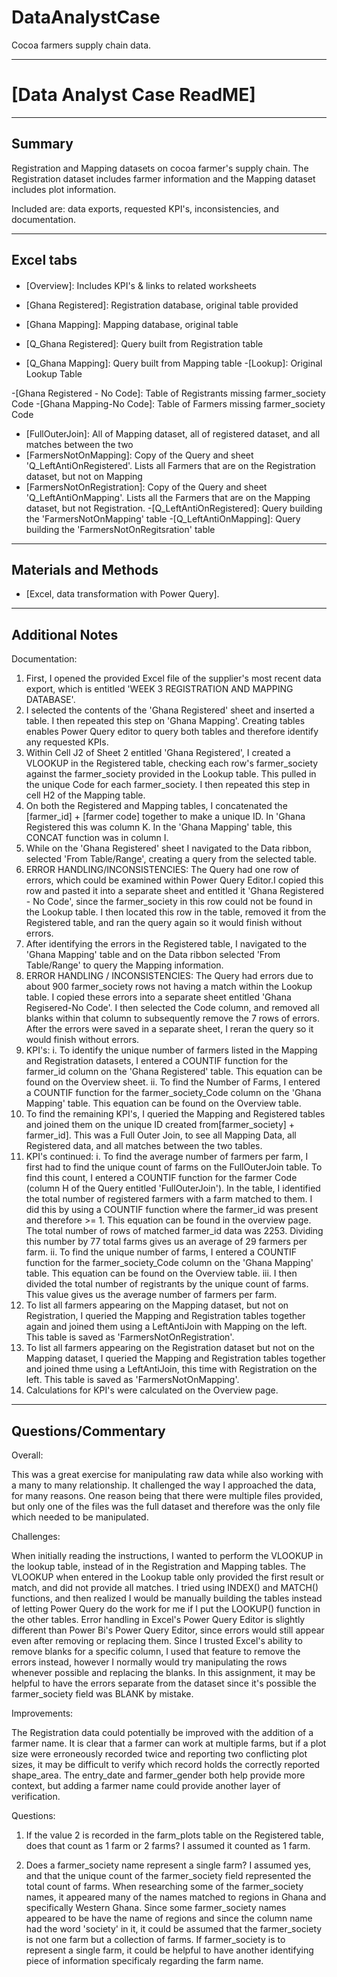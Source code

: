 # DataAnalystCase

Cocoa farmers supply chain data. 

---------------------------------------------
# [Data Analyst Case ReadME]

---------------------------------------------
## Summary

Registration and Mapping datasets on cocoa farmer's supply chain. The Registration dataset includes farmer information and the Mapping dataset includes plot information. 

Included are: data exports, requested KPI's, inconsistencies, and documentation.


---------------------------------------------
## Excel tabs


#### 
- [Overview]: Includes KPI's & links to related worksheets
- [Ghana Registered]: Registration database, original table provided
- [Ghana Mapping]: Mapping database, original table

- [Q_Ghana Registered]: Query built from Registration table
- [Q_Ghana Mapping]: Query built from Mapping table
-[Lookup]: Original Lookup Table

-[Ghana Registered - No Code]: Table of Registrants missing farmer_society Code
-[Ghana Mapping-No Code]: Table of Farmers missing farmer_society Code
- [FullOuterJoin]: All of Mapping dataset, all of registered dataset, and all matches between the two
- [FarmersNotOnMapping]: Copy of the Query and sheet 'Q_LeftAntiOnRegistered'. Lists all Farmers that are on the Registration dataset, but not on Mapping
- [FarmersNotOnRegistration]: Copy of the Query and sheet 'Q_LeftAntiOnMapping'. Lists all the Farmers that are on the Mapping dataset, but not Registration.
-[Q_LeftAntiOnRegistered]: Query building the 'FarmersNotOnMapping' table 
-[Q_LeftAntiOnMapping]: Query building the 'FarmersNotOnRegitsration' table


---------------------------------------------
## Materials and Methods

- [Excel, data transformation with Power Query].


---------------------------------------------
## Additional Notes

Documentation:

1. First, I opened the provided Excel file of the supplier's most recent data export, which is entitled 'WEEK 3 REGISTRATION AND MAPPING DATABASE'.
2. I selected the contents of the 'Ghana Registered' sheet and inserted a table. I then repeated this step on 'Ghana Mapping'. Creating tables enables Power Query editor to query both tables and therefore identify any requested KPIs. 
3. Within Cell J2 of Sheet 2 entitled 'Ghana Registered', I created a VLOOKUP in the Registered table, checking each row's farmer_society against the farmer_society provided in the Lookup table. This pulled in the unique Code for each farmer_society. I then repeated this step in cell H2 of the Mapping table.
4. On both the Registered and Mapping tables, I concatenated the [farmer_id] + [farmer code] together to make a unique ID. In 'Ghana Registered this was column K. In the 'Ghana Mapping' table, this CONCAT function was in column I. 
5. While on the 'Ghana Registered' sheet I navigated to the Data ribbon, selected 'From Table/Range', creating a query from the selected table.  
6. ERROR HANDLING/INCONSISTENCIES: The Query had one row of errors, which could be examined within Power Query Editor.I copied this row and pasted it into a separate sheet and entitled it 'Ghana Registered - No Code', since the farmer_society in this row could not be found in the Lookup table. I then located this row in the table, removed it from the Registered table, and ran the query again so it would finish without errors. 
7. After identifying the errors in the Registered table, I navigated to the 'Ghana Mapping' table and on the Data ribbon selected 'From Table/Range' to query the Mapping information. 
8. ERROR HANDLING / INCONSISTENCIES: The Query had errors due to about 900 farmer_society rows not having a match within the Lookup table. I copied these errors into a separate sheet entitled 'Ghana Regisered-No Code'. I then selected the Code column, and removed all blanks within that column to subsequently remove the 7 rows of errors. After the errors were saved in a separate sheet, I reran the query so it would finish without errors. 
9. KPI's: 
   i. To identify the unique number of farmers listed in the Mapping and Registration datasets, I entered a COUNTIF function for the farmer_id column on the 'Ghana Registered' table. This equation can be found on the Overview sheet. 
   ii. To find the Number of Farms, I entered a COUNTIF function for the farmer_society_Code column on the 'Ghana Mapping' table. This equation can be found on the Overview table. 
10. To find the remaining KPI's, I queried the Mapping and Registered tables and joined them on the unique ID created from[farmer_society] + farmer_id]. This was a Full Outer Join, to see all Mapping Data, all Registered data, and all matches between the two tables. 
11. KPI's continued: 
i. To find the average number of farmers per farm, I first had to find the unique count of farms on the FullOuterJoin table. To find this count, I entered a COUNTIF function for the farmer Code (column H of the Query entitled 'FullOuterJoin'). In the table, I identified the total number of registered farmers with a farm matched to them. I did this by using a COUNTIF function where the farmer_id was present and therefore >= 1. This equation can be found in the overview page. The total number of rows of matched farmer_id data was 2253. Dividing this number by 77 total farms gives us an average of 29 farmers per farm. 
ii. To find the unique number of farms, I entered a COUNTIF function for the farmer_society_Code column on the 'Ghana Mapping' table. This equation can be found on the Overview table. 
iii. I then divided the total number of registrants by the unique count of farms. This value gives us the average number of farmers per farm.
12. To list all farmers appearing on the Mapping dataset, but not on Registration, I queried the Mapping and Registration tables together again and joined them using a LeftAntiJoin with Mapping on the left. This table is saved as 'FarmersNotOnRegistration'.
13. To list all farmers appearing on the Registration dataset but not on the Mapping dataset, I queried the Mapping and Registration tables together and joined thme using a LeftAntiJoin, this time with Registration on the left. This table is saved as 'FarmersNotOnMapping'.
14. Calculations for KPI's were calculated on the Overview page. 


---------------------------------------------
## Questions/Commentary

Overall:

This was a great exercise for manipulating raw data while also working with a many to many relationship. It challenged the way I approached the data, for many reasons. One reason being that there were multiple files provided, but only one of the files was the full dataset and therefore was the only file which needed to be manipulated. 

Challenges:

When initially reading the instructions, I wanted to perform the VLOOKUP in the lookup table, instead of in the Registration and Mapping tables. The VLOOKUP when entered in the Lookup table only provided the first result or match, and did not provide all matches. I tried using INDEX() and MATCH() functions, and then realized I would be manually building the tables instead of letting Power Query do the work for me if I put the LOOKUP() function in the other tables. Error handling in Excel's Power Query Editor is slightly different than Power Bi's Power Query Editor, since errors would still appear even after removing or replacing them. Since I trusted Excel's ability to remove blanks for a specific column, I used that feature to remove the errors instead, however I normally would try manipulating the rows whenever possible and replacing the blanks. In this assignment, it may be helpful to have the errors separate from the dataset since it's possible the farmer_society field was BLANK by mistake. 

Improvements:

The Registration data could potentially be improved with the addition of a farmer name. It is clear that a farmer can work at multiple farms, but if a plot size were erroneously recorded twice and reporting two conflicting plot sizes, it may be difficult to verify which record holds the correctly reported shape_area. The entry_date and farmer_gender both help provide more context, but adding a farmer name could provide another layer of verification. 

Questions: 

1. If the value 2 is recorded in the farm_plots table on the Registered table, does that count as 1 farm or 2 farms? I assumed it counted as 1 farm. 

2. Does a farmer_society name represent a single farm? I assumed yes, and that the unique count of the farmer_society field represented the total count of farms. When researching some of the farmer_society names, it appeared many of the names matched to regions in Ghana and specifically Western Ghana. Since some farmer_society names appeared to be have the name of regions and since the column name had the word 'society' in it, it could be assumed that the farmer_society is not one farm but a collection of farms. If farmer_society is to represent a single farm, it could be helpful to have another identifying piece of information specificaly regarding the farm name. 

